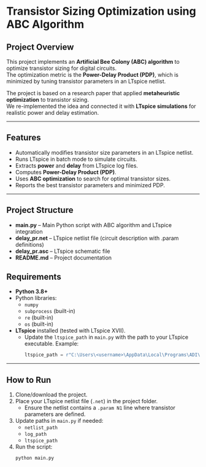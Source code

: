 #  Transistor Sizing Optimization using ABC Algorithm

##  Project Overview
This project implements an **Artificial Bee Colony (ABC) algorithm** to optimize transistor sizing for digital circuits.  
The optimization metric is the **Power-Delay Product (PDP)**, which is minimized by tuning transistor parameters in an LTspice netlist.

The project is based on a research paper that applied **metaheuristic optimization** to transistor sizing.  
We re-implemented the idea and connected it with **LTspice simulations** for realistic power and delay estimation.

---

##  Features
- Automatically modifies transistor size parameters in an LTspice netlist.
- Runs LTspice in batch mode to simulate circuits.
- Extracts **power** and **delay** from LTspice log files.
- Computes **Power-Delay Product (PDP)**.
- Uses **ABC optimization** to search for optimal transistor sizes.
- Reports the best transistor parameters and minimized PDP.

---

##  Project Structure
  
- **main.py** – Main Python script with ABC algorithm and LTspice integration  
- **delay_pr.net** – LTspice netlist file (circuit description with .param definitions)  
- **delay_pr.asc** – LTspice schematic file  
- **README.md** – Project documentation



##  Requirements
- **Python 3.8+**
- Python libraries:
  - `numpy`
  - `subprocess` (built-in)
  - `re` (built-in)
  - `os` (built-in)
- **LTspice** installed (tested with LTspice XVII).  
  - Update the `ltspice_path` in `main.py` with the path to your LTspice executable. Example:
    ```python
    ltspice_path = r"C:\Users\<username>\AppData\Local\Programs\ADI\LTspice\LTspice.exe"
    ```

---

##  How to Run
1. Clone/download the project.
2. Place your LTspice netlist file (`.net`) in the project folder.  
   - Ensure the netlist contains a `.param N1` line where transistor parameters are defined.
3. Update paths in `main.py` if needed:
   - `netlist_path`
   - `log_path`
   - `ltspice_path`
4. Run the script:
   ```bash
   python main.py

